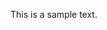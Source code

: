 <!doctype html>
<html>
<head>
    <meta charset="UTF-8">
    <title>Text Styling Test</title>
    <link rel="stylesheet" href="style.css">
</head>
<body>
    <p class="text">This is a sample text.</p>
</body>
</html>
